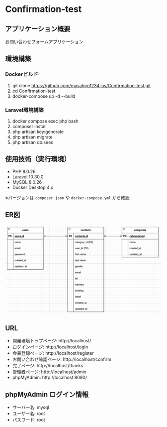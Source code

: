 # Confirmation-test

## アプリケーション概要

お問い合わせフォームアプリケーション

## 環境構築

### Dockerビルド

1. git clone https://github.com/masahiro1234-us/Confirmation-test.git
2. cd Confirmation-test
3. docker-compose up -d --build

### Laravel環境構築

1. docker compose exec php bash
2. composer install
3. php artisan key:generate
4. php artisan migrate
5. php artisan db:seed

## 使用技術（実行環境）

- PHP 8.0.26
- Laravel 10.30.0
- MySQL 8.0.26
- Docker Desktop 4.x

※バージョンは `composer.json` や `docker-compose.yml` から確認

## ER図

![ER図](src/public/images/er-diagram.png)

## URL

- 開発環境トップページ: http://localhost/
- ログインページ: http://localhost/login
- 会員登録ページ: http://localhost/register
- お問い合わせ確認ページ: http://localhost/confirm
- 完了ページ: http://localhost/thanks
- 管理者ページ: http://localhost/admin
- phpMyAdmin: http://localhost:8080/

## phpMyAdmin ログイン情報

- サーバー名: mysql
- ユーザー名: root
- パスワード: root